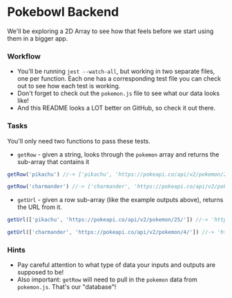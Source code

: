 # Pokebowl Backend

We'll be exploring a 2D Array to see how that feels before we start using them in a bigger app.


### Workflow

* You'll be running `jest --watch-all`, but working in two separate files, one per function. Each one has a corresponding test file you can check out to see how each test is working.
* Don't forget to check out the `pokemon.js` file to see what our data looks like!
* And this README looks a LOT better on GitHub, so check it out there.


### Tasks

You'll only need two functions to pass these tests.

* `getRow` - given a string, looks through the `pokemon` array and returns the sub-array that contains it

```javascript
getRow('pikachu') //-> ['pikachu', 'https://pokeapi.co/api/v2/pokemon/25/']

getRow('charmander') //-> ['charmander', 'https://pokeapi.co/api/v2/pokemon/4/']
```

* `getUrl` - given a row sub-array (like the example outputs above), returns the URL from it.

```javascript
getUrl(['pikachu', 'https://pokeapi.co/api/v2/pokemon/25/']) //-> 'https://pokeapi.co/api/v2/pokemon/4/'

getUrl(['charmander', 'https://pokeapi.co/api/v2/pokemon/4/']) //-> 'https://pokeapi.co/api/v2/pokemon/4/'
```
 

### Hints

* Pay careful attention to what type of data your inputs and outputs are supposed to be!
* Also important: `getRow` will need to pull in the `pokemon` data from `pokemon.js`. That's our "database"!
